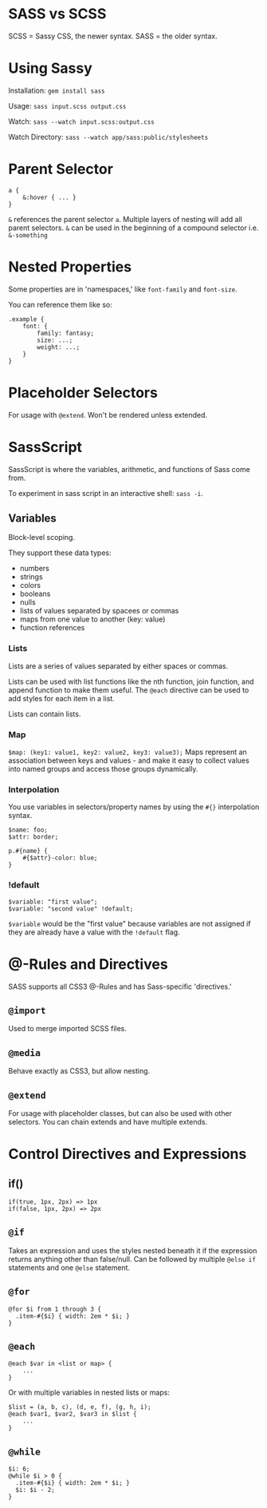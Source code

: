 # SASS vs SCSS
SCSS = Sassy CSS, the newer syntax.
SASS = the older syntax.

# Using Sassy
Installation: `gem install sass`

Usage: `sass input.scss output.css`

Watch: `sass --watch input.scss:output.css`

Watch Directory: `sass --watch app/sass:public/stylesheets`

# Parent Selector
```
a {
    &:hover { ... }
}
```

`&` references the parent selector `a`.
Multiple layers of nesting will add all parent selectors.
`&` can be used in the beginning of a compound selector i.e. `&-something`

# Nested Properties
Some properties are in 'namespaces,' like `font-family` and `font-size`.

You can reference them like so:
```
.example {
    font: {
        family: fantasy;
        size: ...;
        weight: ...;
    }
}
```

# Placeholder Selectors
For usage with `@extend`. Won't be rendered unless extended.

# SassScript
SassScript is where the variables, arithmetic, and functions of Sass come from.

To experiment in sass script in an interactive shell: `sass -i`.

## Variables
Block-level scoping.

They support these data types:
* numbers
* strings
* colors
* booleans
* nulls
* lists of values separated by spacees or commas
* maps from one value to another (key: value)
* function references

### Lists
Lists are a series of values separated by either spaces or commas.

Lists can be used with list functions like the nth function, join function, and append function to make them useful.
The `@each` directive can be used to add styles for each item in a list.

Lists can contain lists.

### Map
`$map: (key1: value1, key2: value2, key3: value3);`
Maps represent an association between keys and values - and make it easy to collect values into named groups and access those groups dynamically.

### Interpolation
You use variables in selectors/property names by using the `#{}` interpolation syntax.

```
$name: foo;
$attr: border;

p.#{name} {
    #{$attr}-color: blue;
}
```

### !default
```
$variable: "first value";
$variable: "second value" !default;
```
`$variable` would be the "first value" because variables are not assigned if they are already have a value with the `!default` flag.

# @-Rules and Directives
SASS supports all CSS3 @-Rules and has Sass-specific 'directives.'

## `@import`
Used to merge imported SCSS files.

## `@media`
Behave exactly as CSS3, but allow nesting.

## `@extend`
For usage with placeholder classes, but can also be used with other selectors.
You can chain extends and have multiple extends.

# Control Directives and Expressions
## if()
```
if(true, 1px, 2px) => 1px
if(false, 1px, 2px) => 2px
```

## `@if`
Takes an expression and uses the styles nested beneath it if the expression returns anything other than false/null.
Can be followed by multiple `@else if` statements and one `@else` statement.

## `@for`
```
@for $i from 1 through 3 {
  .item-#{$i} { width: 2em * $i; }
}
```

## `@each`
```
@each $var in <list or map> {
    ...
}
```

Or with multiple variables in nested lists or maps:

```
$list = (a, b, c), (d, e, f), (g, h, i);
@each $var1, $var2, $var3 in $list {
    ...
}
```

## `@while`
```
$i: 6;
@while $i > 0 {
  .item-#{$i} { width: 2em * $i; }
  $i: $i - 2;
}
```